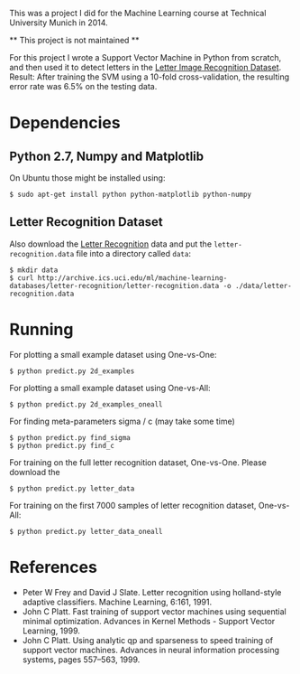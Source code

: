 This was a project I did for the Machine Learning course at Technical University Munich in 2014.

** This project is not maintained **

For this project I wrote a Support Vector Machine in Python from scratch, and then used it to detect letters in the [Letter Image Recognition Dataset](http://archive.ics.uci.edu/ml/datasets/Letter+Recognition). Result:  After training the SVM using a 10-fold cross-validation, the resulting error rate was 6.5% on the testing data.

# Dependencies

## Python 2.7, Numpy and Matplotlib

On Ubuntu those might be installed using:

```
$ sudo apt-get install python python-matplotlib python-numpy
```

## Letter Recognition Dataset
  
Also download the [Letter Recognition](http://archive.ics.uci.edu/ml/datasets/Letter+Recognition) data and put the `letter-recognition.data` file into a directory called `data`:

```
$ mkdir data
$ curl http://archive.ics.uci.edu/ml/machine-learning-databases/letter-recognition/letter-recognition.data -o ./data/letter-recognition.data
```

# Running

For plotting a small example dataset using One-vs-One:

```
$ python predict.py 2d_examples
```

For plotting a small example dataset using One-vs-All:

```
$ python predict.py 2d_examples_oneall
```

For finding meta-parameters sigma / c (may take some time)

```
$ python predict.py find_sigma
$ python predict.py find_c
```

For training on the full letter recognition dataset, One-vs-One. Please download the 

```
$ python predict.py letter_data
```

For training on the first 7000 samples of letter recognition dataset, One-vs-All:

```
$ python predict.py letter_data_oneall
```

# References

 - Peter W Frey and David J Slate. Letter recognition using holland-style adaptive classifiers. Machine Learning, 6:161, 1991.
 - John C Platt. Fast training of support vector machines using sequential minimal optimization. Advances in Kernel Methods - Support Vector Learning, 1999.
 - John C Platt. Using analytic qp and sparseness to speed training of support vector machines. Advances in neural information processing systems, pages 557–563, 1999.
